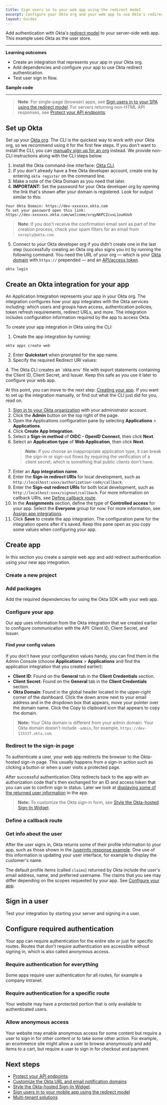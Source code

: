 ```yaml
---
title: Sign users in to your web app using the redirect model
excerpt: Configure your Okta org and your web app to use Okta's redirect sign-in flow.
layout: Guides
---
```


Add authentication with Okta's [redirect model](https://developer.okta.com/docs/concepts/redirect-vs-embedded/#redirect-authentication) to your server-side web app. This example uses Okta as the user store.

---

**Learning outcomes**

* Create an integration that represents your app in your Okta org.
* Add dependencies and configure your app to use Okta redirect authentication.
* Test user sign in flow.

**Sample code**

<StackSnippet snippet="samplecode" />

---

> **Note**: For single-page (browser) apps, see [Sign users in to your SPA using the redirect model](/docs/guides/sign-into-spa-redirect/). For servers returning non-HTML API responses, see [Protect your API endpoints](/docs/guides/protect-your-api/).

## Set up Okta

Set up your [Okta org](/docs/concepts/okta-organizations/). The CLI is the quickest way to work with your Okta org, so we recommend using it for the first few steps. If you don't want to install the CLI, you can [manually sign up for an org](https://developer.okta.com/signup/) instead. We provide non-CLI instructions along with the CLI steps below.

1. Install the Okta command-line interface: [Okta CLI](https://cli.okta.com/).
2. If you don't already have a free Okta developer account, create one by entering `okta register` on the command line.
3. Make a note of the Okta Domain as you need that later.
4. **IMPORTANT:** Set the password for your Okta developer org by opening the link that's shown after your domain is registered. Look for output similar to this:

```
Your Okta Domain: https://dev-xxxxxxx.okta.com
To set your password open this link:
https://dev-xxxxxxx.okta.com/welcome/xrqyNKPCZcvxL1ouKUoh
```

> **Note**: If you don't receive the confirmation email sent as part of the creation process, check your spam filters for an email from `noreply@okta.com`.

5. Connect to your Okta developer org if you didn't create one in the last step (successfully creating an Okta org also signs you in) by running the following command. You need the URL of your org &mdash; which is your [Okta domain](/docs/guides/find-your-domain/) with `https://` prepended &mdash; and an [API/access token](/docs/guides/create-an-api-token/).

```
okta login
```

## Create an Okta integration for your app

An Application Integration represents your app in your Okta org. The integration configures how your app integrates with the Okta services including: which users and groups have access, authentication policies, token refresh requirements, redirect URLs, and more. The integration includes configuration information required by the app to access Okta.

To create your app integration in Okta using the CLI:

1. Create the app integration by running:

```
okta apps create web
```

2. Enter **Quickstart** when prompted for the app name.
3. Specify the required Redirect URI values:
<StackSnippet snippet="redirectvalues" />
4. The Okta CLI creates an `okta.env` file with export statements containing the Client ID, Client Secret, and Issuer. Keep this safe as you use it later to configure your web app.

At this point, you can move to the next step: [Creating your app](#create-app). If you want to set up the integration manually, or find out what the CLI just did for you, read on.

1. [Sign in to your Okta organization](https://developer.okta.com/login) with your administrator account.
1. Click the **Admin** button on the top right of the page.
1. Open the Applications configuration pane by selecting **Applications** > **Applications**.
1. Click **Create App Integration**.
1. Select a **Sign-in method** of **OIDC - OpenID Connect**, then click **Next**.
1. Select an **Application type** of **Web Application**, then click **Next**.
    > **Note:** If you choose an inappropriate application type, it can break the sign-in or sign-out flows by requiring the verification of a client secret, which is something that public clients don't have.
1. Enter an **App integration name**.
1. Enter the **Sign-in redirect URIs** for local development, such as `http://localhost:xxxx/authorization-code/callback`.
1. Enter the **Sign-out redirect URIs** for both local development, such as `http://localhost:xxxx/signout/callback`. For more information on callback URIs, see [Define  callback route](#define-a-callback-route).
1. In the **Assignments** section, define the type of **Controlled access** for your app. Select the **Everyone** group for now. For more information, see [Assign app integrations](https://help.okta.com/okta_help.htm?id=ext_Apps_Apps_Page-assign).
1. Click **Save** to create the app integration. The configuration pane for the integration opens after it's saved. Keep this pane open as you copy some values when configuring your app.

## Create app

In this section you create a sample web app and add redirect authentication using your new app integration.

### Create a new project

<StackSnippet snippet="createproject" />

### Add packages

Add the required dependencies for using the Okta SDK with your web app.

<StackSnippet snippet="addconfigpkg" />

### Configure your app

Our app uses information from the Okta integration that we created earlier to configure communication with the API: Client ID, Client Secret, and Issuer.

<StackSnippet snippet="configmid" />

#### Find your config values

If you don't have your configuration values handy, you can find them in the Admin Console (choose **Applications** > **Applications** and find the application integration that you created earlier):

* **Client ID**: Found on the **General** tab in the **Client Credentials** section.
* **Client Secret**: Found on the **General** tab in the **Client Credentials** section.
* **Okta Domain**: Found in the global header located in the upper-right corner of the dashboard. Click the down arrow next to your email address and in the dropdown box that appears, move your pointer over the domain name. Click the Copy to clipboard icon that appears to copy the domain.

> **Note:** Your Okta domain is different from your admin domain. Your Okta domain doesn't include `-admin`, for example, `https://dev-133337.okta.com`.

### Redirect to the sign-in page

To authenticate a user, your web app redirects the browser to the Okta-hosted sign-in page. This usually happens from a sign-in action such as clicking a button or when a user visits a protected page.

<StackSnippet snippet="loginredirect" />

After successful authentication Okta redirects back to the app with an authorization code that's then exchanged for an ID and access token that you can use to confirm sign in status. Later we look at [displaying some of the returned user information](#get-info-about-the-user) in the app.

> **Note:** To customize the Okta sign-in form, see [Style the Okta-hosted Sign-In Widget](/docs/guides/custom-widget/main/#style-the-okta-hosted-sign-in-widget).

### Define a callback route

<StackSnippet snippet="defineroute" />

### Get info about the user

After the user signs in, Okta returns some of their profile information to your app, such as those shown in the [/userinfo response example](/docs/reference/api/oidc/#response-example-success-6). One use of this information is updating your user interface, for example to display the customer's name.

The default profile items (called `claims`) returned by Okta include the user's email address, name, and preferred username. The claims that you see may differ depending on the scopes requested by your app. See [Configure your app](#configure-your-app).

<StackSnippet snippet="getuserinfo" />

## Sign in a user

Test your integration by starting your server and signing in a user.

<StackSnippet snippet="testapp" />

## Configure required authentication

Your app can require authentication for the entire site or just for specific routes. Routes that don't require authentication are accessible without signing in, which is also called anonymous access.

### Require authentication for everything

Some apps require user authentication for all routes, for example a company intranet.

<StackSnippet snippet="reqautheverything" />

### Require authentication for a specific route

Your website may have a protected portion that is only available to authenticated users.

<StackSnippet snippet="reqauthspecific" />

### Allow anonymous access

Your website may enable anonymous access for some content but require a user to sign in for other content or to take some other action. For example, an ecommerce site might allow a user to browse anonymously and add items to a cart, but require a user to sign in for checkout and payment.

<StackSnippet snippet="reqauthanon" />

## Next steps

* [Protect your API endpoints](/docs/guides/protect-your-api/).
* [Customize the Okta URL and email notification domains](https://developer.okta.com/docs/guides/custom-url-domain/main/)
* [Style the Okta-hosted Sign-In Widget](/docs/guides/custom-widget/main/#style-the-okta-hosted-sign-in-widget).
* [Sign users in to your mobile app using the redirect model](/docs/guides/sign-into-mobile-app-redirect/)
* [Multi-tenant solutions](https://developer.okta.com/docs/concepts/multi-tenancy/)

<StackSnippet snippet="specificlinks" />